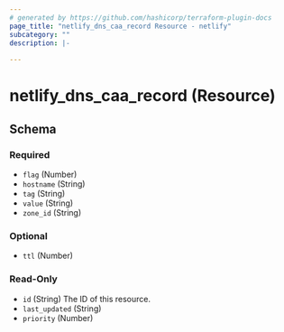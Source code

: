 ```yaml
---
# generated by https://github.com/hashicorp/terraform-plugin-docs
page_title: "netlify_dns_caa_record Resource - netlify"
subcategory: ""
description: |-
  
---
```


# netlify_dns_caa_record (Resource)





<!-- schema generated by tfplugindocs -->
## Schema

### Required

- `flag` (Number)
- `hostname` (String)
- `tag` (String)
- `value` (String)
- `zone_id` (String)

### Optional

- `ttl` (Number)

### Read-Only

- `id` (String) The ID of this resource.
- `last_updated` (String)
- `priority` (Number)

